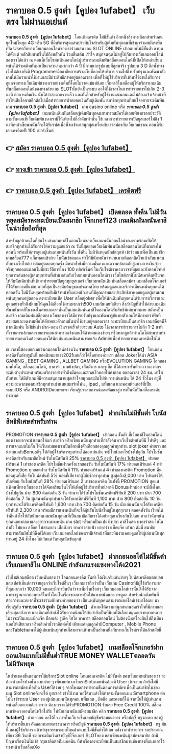 # ราคาบอล 0.5 สูงต่ำ【คูปอง 1ufabet】  เว็บตรง ไม่ผ่านเอเย่นต์

**ราคาบอล 0.5 สูงต่ำ【คูปอง 1ufabet】** โอนเติมเครดิต ไม่มีขั้นต่ำ  อีกหนึ่งสิ่งทางเลือกสำหรับคนยุคใหม่ในยุค 4G หรือ 5G ที่มีบริการสุดแสนประทับใจสำหรับผู้เดิมพันทุกคนที่เข้ามาร่วมสมัครเพื่อเปิด Userกับทางเว็บเกมออนไลน์ของเราร่วมเล่น เกม SLOT ONLINE ฝากแบบไม่มีขั้นต่ำ ลงทุนได้ตั้งแต่ หลักสิบบาทขึ้นไปถึงหลักพัน ร่วมตื่นเต้น เร้าใจ สนุกจนฉุดไม่อยู่ไปกับทางเว็บเกมออนไลน์ของเราได้แล้ว ณ ตอนนี้เว็บไซต์พนันออนไลน์ผู้บริการเกมเดิมพันสล็อตออนไลน์ที่เปิดให้เหล่าเซียนพนันได้ร่วมเดิมพันมาเป็นเวลานานมากกว่า 4 ปี มีภาพและรูปแบบที่ดูสมจริง รูปแบบ 3 D
อีกทั้งทางเว็บไซต์เรายังมี Programmerมืออาชีพการสร้างเว็บที่คอยให้บริการ  รวมไปถึงปรับปรุงและพัฒนาตัวเกมให้มีความน่าใช้งานและมีประสิทธิภาพอยู่ตลอดเวลา เพื่อที่ให้ผู้ใช้บริการที่เข้ามาใช้งานได้รับการดูแลจากทางเว็บเดิมพันของเราอย่างเต็มที่โดยไม่ขาดแม้แต่น้อย เว็บคาสิโนสล็อตผู้ให้บริการเกมเดิมพันสล็อตออนไลน์ของทางค่ายเกม  SLOTนั้นยังเป็นระบบ ออโต้ใช้เวลาในการทำรายการไม่เกิน 2-3 นาที ต่อการเติมเงิน นับได้ว่าสะดวกรวดเร็ว และทันใจสำหรับผู้ใช้งานแน่นอนและไม่ต้องแจ้งเจ้าหน้าที่ทำให้เสียโอกาสอีกต่อไปเมื่อทำรายการฝากยอดเงินกับผู้เดิมพัน
สมาชิกทุกท่านที่สนใจอยากจะเดิมพันเกม **ราคาบอล 0.5 สูงต่ำ【คูปอง 1ufabet】** เกม casino online หรือ ***ราคาบอล 0.5 สูงต่ำ【คูปอง 1ufabet】*** เกมพนันเดิมพันสล็อตผู้เดิมพันทุกคนสามารถสมัครได้เลยเพียงกรอกประวัติตามขั้นตอนที่เว็บเดิมพันของเรามีให้เพียงไม่กี่ลำดับเท่านั้น ใช้เวลาการทำรายการเปิดยูสเซอร์ไม่ถึง 1 นาทีเหล่าเซียนพนันก็จะได้รับรหัสเพื่อที่จะเข้ามาสนุกสุดเหวี่ยงกับเราสมัครกับเว็บเกมเราณ ตอนนี้รับเลยเครดิตฟรี 100 เปอร์เซ็นต์

## 👉 [สมัคร ราคาบอล 0.5 สูงต่ำ【คูปอง 1ufabet】](https://archa888.com/)
## 👉 [ทางเข้า ราคาบอล 0.5 สูงต่ำ【คูปอง 1ufabet】](https://archa888.com/)
## 👉 [ราคาบอล 0.5 สูงต่ำ【คูปอง 1ufabet】 เครดิตฟรี](https://archa888.com/)

## ราคาบอล 0.5 สูงต่ำ【คูปอง 1ufabet】 เปิดตลอด ทั้งคืน ไม่มีวันหยุดสมัครลงทะเบียนเป็นสมาชิก โจ๊กเกอร์123 เกมเดิมพันพนันคาสิโนน่าเชื่อถือที่สุด

สำหรับลูกค้าคนใดที่สนใจ เล่นเกมคาสิโนออนไลน์ของเว็บเกมพนันออนไลน์ของเราพร้อมเปิดให้สมาชิกทุกท่านได้รับการให้ความดูแลแล้ว ณ วันนี้สุดยอดเว็บเดิมพันพนันสล็อตออนไลน์ที่มาแรงในตอนนี้ พร้อมให้การดูแลผู้เล่นเกมพนันทั้งวัน ทั้งคืน ไม่มีวันหยุดนักขัตฤกษ์ เข้าร่วมมาเพื่อเป็นสมาชิก เกมสล็อต777 แจ็กพอตเข้าง่าย โบนัสเข้าตลอด ทำให้มีนักพนันจำนวนมากติดอกติดใจแล้วกับมาเล่นกับทางเว็บไซต์เราต่ออยู่ตลอดทุกครั้ง มิหนำซ้ำยังมีความมั่นคงและความปลอดภัยสูงทางการเงินจ่ายจริงทุกยอดแน่นอนไม่มีประวัติการโกง 100 เปอร์เซ็นต์ ในเว็บไซต์เราควบวงจรที่สุดและยังตอบโจทย์ทุกการเล่นของผู้เล่นทุกท่านที่เข้ามาเล่นกับเว็บเกมพนันออนไลน์เรา
เว็บไซต์เรามีโบนัสเครดิตฟรีแจกให้กับนักเดิมพันที่เข้ามาทำรายกเปิดยูสทุกยูสเซอร์ เว็บเกมพนันเดิมพันสล็อตสมัคร เกมสล็อตโจ๊กเกอร์ ที่ได้รับความชื่นชอบมากที่สุดเป็นระดับต้นๆของประเทศไทย พร้อมดูแลและบริการเซียนพนันทุกคนได้ตลอดวัน ไม่มีวันหยุดพร้อมยังมีเจ้าหน้าที่และพนักงานที่มีคุณภาพและประสิทธิภาพคอยดูแลผู้เล่นเกมพนันทุกคนอยู่ตลอด ลงทะเบียนเปิด User สล็อตjoker เพื่อให้นักเดิมพันทุกคนได้รับการบริการและดูแลอย่างทั่วถึงมีเกมให้คุณได้เลือกใช้งานมากกว่า500 เกมกันเลยทีเดียว
สิ่งสำคัญที่ทำให้ค่ายเกมเดิมพันพนันคาสิโนของในค่ายเกมเรานั้นเป็นเกมเดิมพันคาสิโนออนไลน์รับสิทธิพิเศษมากมาย สมัครเป็นสมาชิก  เกมเดิมพันสล็อตทางเว็บของเราได้มีการปรับปรุงและพัฒนารูปแบบตัวเกมให้มีภาพกราฟิกที่สวยสดและงดงามเพื่อให้ลักษณะตัวเกมนั้นน่าใช้งานอยู่ตลอดเวลา ลงทะเบียนเป็นสมาชิก เกมสล็อตพีจี ฝากเดิมพัน ไม่มีขั้นต่ำ ฝาก-ถอน เงินรวดเร็วด้วยระบบ Auto ใช้เวลาการทำรายการไม่ถึง 1-2 นาทีทั้งรายการฝากและรายการถอนสามารถแจ้งถอนได้ด้วยตนเองง่ายๆ หรือหากลูกค้าท่านใดไม่สามารถทำรายการถอนเงินด้วยตนเองได้นักเล่นเกมพนันสามารถแจ้ง Adminเพื่อทำรายการถอนเครดิตให้ได้

ณ เวลานี้ต้องบอกเลยว่าเกมออนไลน์สร้างเงิน **ราคาบอล 0.5 สูงต่ำ【คูปอง 1ufabet】** โอนถอนเครดิตขั้นต่ำทรูมันนี่ ยอดนิยมมาแรง2021เลยก็ว่าได้โดยทางค่ายเรา สล็อต Jokerได้นำ  ASIA GAMING , EBET GAMING , ALLBET GAMING หรือEVOLUTION GAMING โลกของเกมไฮโล, สล็อตออนไลน์, บาคาร่า, เกมยิงปลา, เสือมังกร และรูเล็ต ที่ได้การการันตีจากจากองค์กรระดับต่างประเทศ พร้อมบริการอย่างทั่วถึงมั่นคงและรวดเร็วคอยให้คำตอบ ตลอดเวลา 24 ชม. มาให้กับท่าน ได้มีตัวเกมที่มีความสนุกสนานสุดเร้าใจสนุกและมันไปกับการเล่นพนัน ได้ 24 ชั่วโมง อยู่ที่ความสะดวกของสมาชิกทุกท่านผ่านบนสมาร์ทโฟน , ipad , แท็บเลต และคอมพิวเตอร์ที่เป็นระบบIOS หรือ ANDROIDแบบพกพา เรียนรู้ประสบการณ์และพัฒนาสู่การเป็นนักปั่นสล็อตระดับประเทศ

## ราคาบอล 0.5 สูงต่ำ【คูปอง 1ufabet】 ฝากเงินไม่มีขั้นต่ำ โบนัสสิทธิพิเศษสำหรับท่าน

 PROMOTION  **ราคาบอล 0.5 สูงต่ำ【คูปอง 1ufabet】** ฝากถอน ขั้นต่ำ ที่เว็บคาสิโนออนไลน์ของเราอยากจะนำเสนอให้แก่  สมาชิก หรือเซียนพนันทุกท่านที่กำลังค้นหาเว็บไซต์พนันที่มี โปรดีๆ และการแจกแบบไม่กั๊ก ให้เว็บเกมของเราเป็นอีกหนึ่งตัวเลือกของคุณลูกค้าทุกท่าน slot joker ค่ายเรา ขอนำเสนอกับBonusดีๆ ให้กับผู้ใช้บริการทุกท่านได้ลองเล่นกัน จะมีโบนัสอะไรบ้างไปดูกัน
โปรโมชั่นเครดิตสำหรับสมาชิกใหม่ รับโบนัสทันที 25% [ราคาบอล 0.5 สูงต่ำ【คูปอง 1ufabet】](https://archa888.com/) ทำยอดเทิร์นแค่ 1 เท่าของเครดิต
โปรโมชั่นฝากครั้งแรกของวัน รับโบนัสทันที 17% ทำยอดเทิร์นแค่ 4 เท่า
 Promotion ทุกยอดฝาก รับโบนัสทันที 11% ทำยอดเทิร์นแค่ 4 เท่าของเครดิต
 Promotion คืนยอดทุนที่เสีย รับโบนัสทันที 5% ยอดที่เสียจากผู้ใช้บริการทุกท่าน สูงสุดถึง3,000 บาท
โปรแชร์ให้กับเพื่อน รับโบนัสทันที 28% ทำยอดเทิร์นแค่ 2 เท่าของเครดิต
ในทั้งนี้ PROMOTION สุดแสนพิศษที่ทางเว็บของเราได้จัดเตรียมขึ้นไว้ให้เพื่อผู้ใช้บริการที่หน้าตาดี Bonusฝากบ่อย จะมีสิ่งไหนบ้างไปดูกัน
ฝาก 800 ติดต่อกัน 3 วัน ท่านจะได้รับโปรโมชั่นเครดิตฟรีทันที 200 บาท
ฝาก 700 ติดต่อกัน 7 วัน ผู้เล่นพนันทุกท่านจะได้รับเครดิตฟรีทันที 1,100 บาท
ฝาก 800 ติดต่อกัน 10 วัน ทุกท่านจะได้รับเครดิตฟรีทันที 1,600 บาท
ฝาก 700 ติดต่อกัน 15 วัน นักเล่นพนันจะได้รับเครดิตฟรีทันที 2,300 บาท
พร้อมมีการแทงพนันที่จะได้ลุ้นรับโบนัสใหญ่ในทุกๆเวลา ตลอดทั้งวัน เรียกได้ว่าคืนกำไรให้กับนักเล่นเกมพนันทุกคนที่เป็นสมาชิกกับเราได้อย่างสุดเหวี่ยงกันไปเลย หากว่านักพนันทุกคนอยากลองและอยากจะแทงพนัน เกม slot  หรือเกมปั่นแปะ ยิงปลา คาสิโนสด บาคาร่าสด ไฮโล กำถั่ว ไพ่แคง สล็อต ไพ่สามกอง เสือมังกร บาคาร่าสายฟ้า บาคาร่า แบ็คแจ๊ค เก้าเก ดัมมี่ สมาชิกสามารถสัมผัสไปที่ลิ้งค์ได้เลย เว็บเกมออนไลน์ของเรามีเจ้าหน้าที่และทีมงานคอยดูแลให้ผู้เล่นพนันทุกท่านอยู่ 24 ชั่วโมง ไม่เว้นแต่วันหยุดนักขัตฤกษ์

## ราคาบอล 0.5 สูงต่ำ【คูปอง 1ufabet】 ฝากถอนออโต้ไม่มีขั้นต่ำ  เว็บเกมคาสิโน ONLINE กำลังมาแรงแซงทางโค้ง2021

เว็บไซต์เกมสล็อต เว็บพนันของเรา โอนถอนเครดิต ขั้นต่ำ ได้เงินจริงเล่นง่ายๆ โบนัสเครดิตแตกบ่อยและเปอร์เซ็นต์การจ่ายสูงกว่าเว็บไซต์อื่นๆ เว็บเกมเราถือว่าเป็น เว็บเกม Casinoที่มีผู้ใช้บริการมากที่สุดมากกว่า 10,000 คนและมีการยืนยันว่าจะเพิ่มขึ้นเรื่อยๆ เว็บเกมออนไลน์เรานั้นยังได้รับจากมาตราฐานจากบ่อนคาสิโนทั่วโลกในเรื่องของการเปิดให้แทงพนันและการดูแล สำหรับนักเดิมพันที่ต้องการและอยากที่จะเข้าร่วมกับทางค่ายของเรา เซียนพนันทุกคนสามารถแอดไลน์เข้ามาได้เลย
	มาเรียนรู้กับ **ราคาบอล 0.5 สูงต่ำ【คูปอง 1ufabet】** ตัวเกมให้ความสนุกสนานสุดเร้าใจที่มีภาพและเสียงสุดอลังการ และมีเกมที่กำลังได้รับความนิยมให้กับกำลังเป็นที่นิยมได้เลือกหมุนอย่างหลากหลาย  ไม่ว่าจะเป็นเกมแบ็กแจ๊ค ป๊อกเด้ง รูเล็ต ไฮโล บาคาร่า สล็อตออนไลน์ ไม่ต้องนั่งเครื่องบินไปถึงเมืองนอกให้เสียเวลา หรือเสียค่านั่งรถอีกต่อไป เพียงแค่คุณลูกค้ามีComputer , Mobile Phone และTabletพกพาได้ผู้เล่นพนันทุกท่านก็สามารถเข้ามาเป็นส่วนหนึ่งกับทางเว็บไซต์เราได้แล้วสมัยนี้

## ราคาบอล 0.5 สูงต่ำ【คูปอง 1ufabet】 เกมสล็อตโจ๊กเกอร์ฝากถอนเงินแบบไม่มีขั้นต่ำTRUE MONEY WALLETตลอดวัน ไม่มีวันหยุด

ในส่วนของขั้นตอนการใช้บริการSlot online โอนถอนเครดิต ไม่มีขั้นต่ำ ของเว็บเกมพนันของเรา จะต้องทำอะไรบ้างนั้น แบบง่าย ๆ เพียงแค่ทางเว็บเราSlotเกมพนันต้องมี User เข้าระบบ ถ้ายังไม่มีสามารถสมัครเพื่อเปิด Userได้ง่าย ๆ จากโหมดการทำตามขั้นตอนการสมัครเพื่อเป็นสมาชิกในช่อง เมนู Slot onlineจึงจะได้ ยูสเซอร์ เข้าใช้งาน พอได้มาแล้วให้ทำตามขั้นตอนบน Smartphone  ต่อไปนี้
เข้าระบบ User  ของผู้เล่นเกมพนันทุกคน แท็บเลต , มือถือ และคอมก็ได้
จากนั้นให้ผู้เล่นเกมพนันเลือกความต้องการว่า ต้องการจะได้รับPROMOTION รับเลย Free Credit 100% สล็อตเกมวัดดวงออนไลน์หรือไม่รับ
ให้นักเล่นพนันสมัครสมาชิก คลิก **ราคาบอล 0.5 สูงต่ำ【คูปอง 1ufabet】** ฝาก-ถอน ออโต้ไว ภาพในเว็บจะขึ้นเลขบัญชีพร้อมธนาคาร หรือบัญชี ทรูวอเลท ของผู้ให้บริการขึ้นมา
คัดลอกหมายเลขธนาคาร หรือบัญชี **ราคาบอล 0.5 สูงต่ำ【คูปอง 1ufabet】** ทรู มันนี่ ของผู้ใช้บริการ แล้วทำธุรกรรมระบบโอนฝากแบบไม่มีขั้นต่ำได้เลย
หลังจากทำรายการ รอประมาณเพียง 36 วินาที ระบบจะเติมเงินเข้าบัญชีโจ๊กเกอร์ SLOTของเหล่าเซียนพนันผู้สมัครสมาชิก
ถ้ามีปัญหาเรื่องเงินไม่เข้า กรุณาติดต่อทีมแอดมิน ที่ทำเรื่องลงทะเบียนเป็นสมาชิกผ่านช่องทางที่แนบเอาไว้ทางหน้าเว็บสล็อตXo


